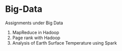 # Big-Data
Assignments under Big Data

1. MapReduce in Hadoop
2. Page rank with Hadoop
3. Analysis of Earth Surface Temperature using Spark
